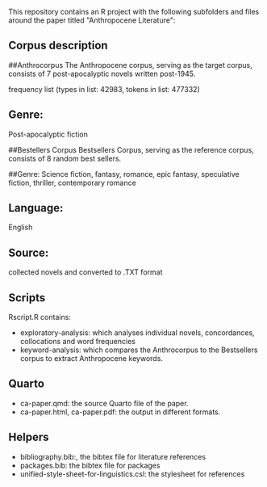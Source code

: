 This repository contains an R project with the following subfolders and files around the paper titled "Anthropocene Literature":

## Corpus description

##Anthrocorpus
The Anthropocene corpus, serving as the target corpus, consists of 7 post-apocalyptic novels written post-1945.

frequency list (types in list: 42983, tokens in list: 477332)

## Genre: 
Post-apocalyptic fiction

##Bestellers Corpus
Bestsellers Corpus, serving as the reference corpus, consists of 8 random best sellers.

##Genre:
Science fiction, fantasy, romance, epic fantasy, speculative fiction, thriller, contemporary romance

## Language: 
English



## Source: 
collected novels and converted to .TXT format

## Scripts
Rscript.R contains:
- exploratory-analysis: which analyses individual novels, concordances, collocations and word frequencies
- keyword-analysis: which compares the Anthrocorpus to the Bestsellers corpus to extract Anthropocene keywords.



## Quarto
- ca-paper.qmd: the source Quarto file of the paper.
- ca-paper.html, ca-paper.pdf: the output in different formats.

## Helpers
- bibliography.bib:, the bibtex file for literature references
- packages.bib: the bibtex file for packages
- unified-style-sheet-for-linguistics.csl: the stylesheet for references
